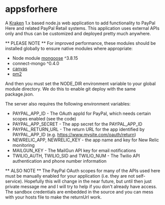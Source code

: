 # appsforhere

A [Kraken](http://krakenjs.com/) 1.x based node.js web application to add functionality to PayPal Here and related
PayPal Retail systems. This application uses external APIs only and thus can be customized and deployed
pretty much anywhere.

** PLEASE NOTE **
For improved performance, these modules should be installed globally to ensure native modules where appropriate:

* Node module [mongoose](http://mongoosejs.com/) ^3.8.15
* connect-mongo ^0.4.0
* [canvas](https://github.com/LearnBoost/node-canvas)
* [pm2](https://github.com/unitech/pm2)

And then you must set the NODE_DIR environment variable to your global module directory. We do this to enable git deploy
with the same package.json.

The server also requires the following environment variables:

* PAYPAL_APP_ID - The OAuth appId for PayPal, which needs certain scopes enabled (see the code)
* PAYPAL_APP_SECRET - The app secret for the PAYPAL_APP_ID
* PAYPAL_RETURN_URL - The return URL for the app identified by PAYPAL_APP_ID (e.g. https://www.mysite.com/oauth/return)
* NEWRELIC_APP, NEWRELIC_KEY - the app name and key for New Relic monitoring
* MAILGUN_KEY - The MailGun API key for email notifications
* TWILIO_AUTH, TWILIO_SID and TWILIO_NUM - The Twilio API authentication and phone number information

** ALSO NOTE **
The PayPal OAuth scopes for many of the APIs used here must be manually enabled for your application (i.e. they are
not self-service). Hopefully this will change in the near future, but until then just private message me and I will try
to help if you don't already have access. The sandbox credentials are embedded in the source and you can mess with
your hosts file to make the returnUrl work.